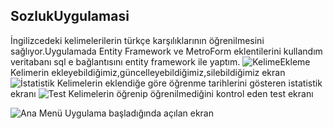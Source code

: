 ## SozlukUygulamasi
İngilizcedeki kelimelerilerin türkçe karşılıklarının öğrenilmesini sağlıyor.Uygulamada Entity Framework ve MetroForm eklentilerini kullandım veritabanı sql e bağlantısını entity framework ile yaptım.
![KelimeEkleme](https://user-images.githubusercontent.com/37003658/58258257-1ba8af80-7d7b-11e9-842c-904d5bb3a631.png)
Kelimerin ekleyebildiğimiz,güncelleyebildiğimiz,silebildiğimiz ekran
![İstatistik](https://user-images.githubusercontent.com/37003658/58258258-1c414600-7d7b-11e9-925b-ceaf9cd584dc.png)
Kelimelerin eklendiğe göre öğrenme tarihlerini gösteren istatistik ekranı
![Test](https://user-images.githubusercontent.com/37003658/58258260-1c414600-7d7b-11e9-85a0-42a5e9a4cdd9.png)
Kelimelerin öğrenip öğrenilmediğini kontrol eden test ekranı


![Ana Menü](https://user-images.githubusercontent.com/37003658/58258262-1c414600-7d7b-11e9-8cd5-f123db078524.png)
Uygulama başladığında açılan ekran


